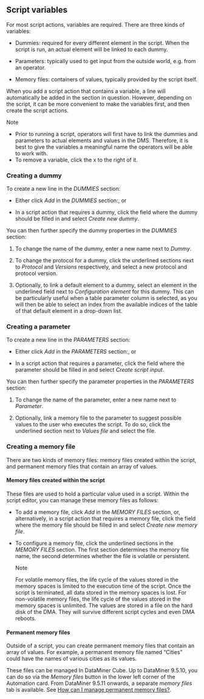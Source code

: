 ## Script variables

For most script actions, variables are required. There are three kinds of variables:

- Dummies: required for every different element in the script. When the script is run, an actual element will be linked to each dummy.

- Parameters: typically used to get input from the outside world, e.g. from an operator.

- Memory files: containers of values, typically provided by the script itself.

When you add a script action that contains a variable, a line will automatically be added in the section in question. However, depending on the script, it can be more convenient to make the variables first, and then create the script actions.

> [!NOTE]
> - Prior to running a script, operators will first have to link the dummies and parameters to actual elements and values in the DMS. Therefore, it is best to give the variables a meaningful name the operators will be able to work with.
> - To remove a variable, click the x to the right of it.

### Creating a dummy

To create a new line in the *DUMMIES* section:

- Either click *Add* in the *DUMMIES* section:, or

- In a script action that requires a dummy, click the field where the dummy should be filled in and select *Create new dummy*.

You can then further specify the dummy properties in the *DUMMIES* section:

1. To change the name of the dummy, enter a new name next to *Dummy*.

2. To change the protocol for a dummy, click the underlined sections next to *Protocol* and *Versions* respectively, and select a new protocol and protocol version.

3. Optionally, to link a default element to a dummy, select an element in the underlined field next to *Configuration element* for this dummy. This can be particularly useful when a table parameter column is selected, as you will then be able to select an index from the available indices of the table of that default element in a drop-down list.

### Creating a parameter

To create a new line in the *PARAMETERS* section:

- Either click *Add* in the *PARAMETERS* section:, or

- In a script action that requires a parameter, click the field where the parameter should be filled in and select *Create script input*.

You can then further specify the parameter properties in the *PARAMETERS* section:

1. To change the name of the parameter, enter a new name next to *Parameter*.

2. Optionally, link a memory file to the parameter to suggest possible values to the user who executes the script. To do so, click the underlined section next to *Values file* and select the file.

### Creating a memory file

There are two kinds of memory files: memory files created within the script, and permanent memory files that contain an array of values.

#### Memory files created within the script

These files are used to hold a particular value used in a script. Within the script editor, you can manage these memory files as follows:

- To add a memory file, click *Add* in the *MEMORY FILES* section, or, alternatively, in a script action that requires a memory file, click the field where the memory file should be filled in and select *Create new memory file*.

- To configure a memory file, click the underlined sections in the *MEMORY FILES* section. The first section determines the memory file name, the second determines whether the file is volatile or persistent.

    > [!NOTE]
    > For volatile memory files, the life cycle of the values stored in the memory spaces is limited to the execution time of the script. Once the script is terminated, all data stored in the memory spaces is lost. For non-volatile memory files, the life cycle of the values stored in the memory spaces is unlimited. The values are stored in a file on the hard disk of the DMA. They will survive different script cycles and even DMA reboots.

#### Permanent memory files

Outside of a script, you can create permanent memory files that contain an array of values. For example, a permanent memory file named “Cities” could have the names of various cities as its values.

These files can be managed In DataMiner Cube. Up to DataMiner 9.5.10, you can do so via the *Memory files* button in the lower left corner of the Automation card. From DataMiner 9.5.11 onwards, a separate *memory files* tab is available. See [How can I manage permanent memory files?](How_can_I_manage_permanent_memory_files.md).

